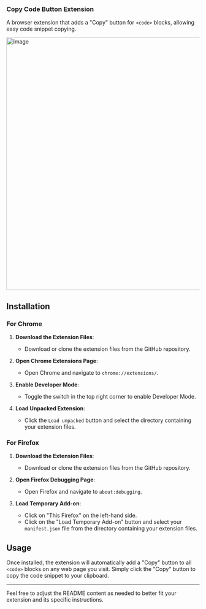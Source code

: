 ### Copy Code Button Extension

A browser extension that adds a "Copy" button for `<code>` blocks, allowing easy code snippet copying.

<img width="659" alt="image" src="https://github.com/cdfuller/copy-code-extension/assets/2310581/4bc7b2e5-653e-4120-af1d-5bc3ad2d1435">


## Installation

### For Chrome

1. **Download the Extension Files**:
   - Download or clone the extension files from the GitHub repository.

2. **Open Chrome Extensions Page**:
   - Open Chrome and navigate to `chrome://extensions/`.

3. **Enable Developer Mode**:
   - Toggle the switch in the top right corner to enable Developer Mode.

4. **Load Unpacked Extension**:
   - Click the `Load unpacked` button and select the directory containing your extension files.

### For Firefox

1. **Download the Extension Files**:
   - Download or clone the extension files from the GitHub repository.

2. **Open Firefox Debugging Page**:
   - Open Firefox and navigate to `about:debugging`.

3. **Load Temporary Add-on**:
   - Click on "This Firefox" on the left-hand side.
   - Click on the "Load Temporary Add-on" button and select your `manifest.json` file from the directory containing your extension files.

## Usage

Once installed, the extension will automatically add a "Copy" button to all `<code>` blocks on any web page you visit. Simply click the "Copy" button to copy the code snippet to your clipboard.

---

Feel free to adjust the README content as needed to better fit your extension and its specific instructions.
